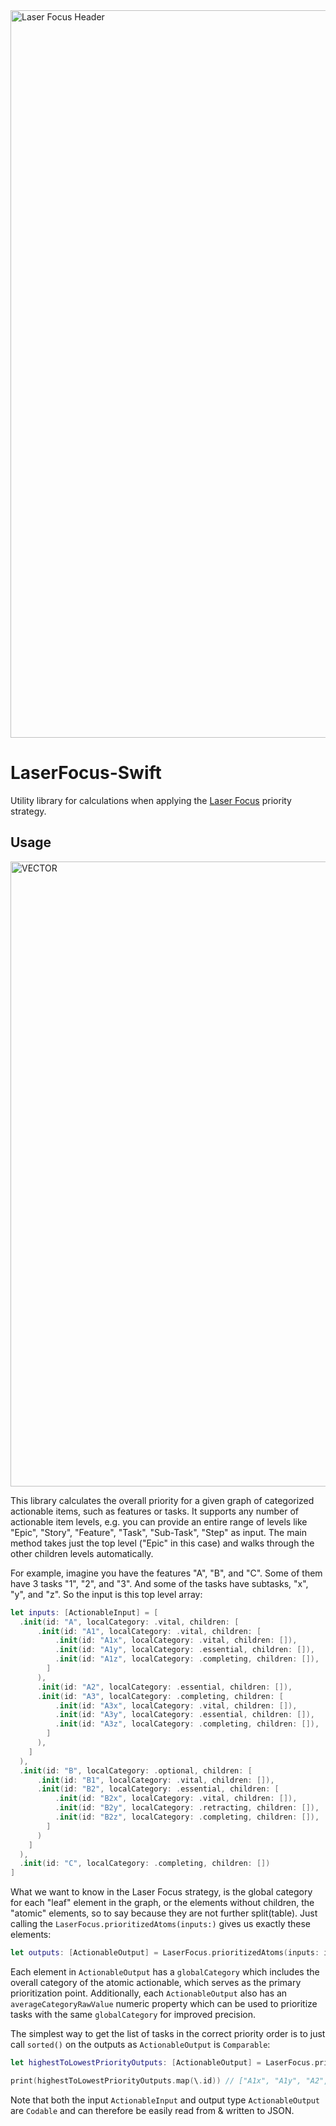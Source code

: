 <img width="1164" alt="Laser Focus Header" src="https://user-images.githubusercontent.com/6942160/135471993-bc65430a-dd45-4810-9139-f59cdab56c4b.png">

# LaserFocus-Swift
Utility library for calculations when applying the [Laser Focus](https://dev.to/jeehut/laser-focus-priority-strategy-31ok) priority strategy.

## Usage

<img width="1000" alt="VECTOR" src="https://user-images.githubusercontent.com/6942160/135472228-a5a98734-6e17-4e2d-bb09-43414d76c5ee.png">

This library calculates the overall priority for a given graph of categorized actionable items, such as features or tasks. It supports any number of actionable item levels, e.g. you can provide an entire range of levels like "Epic", "Story", "Feature", "Task", "Sub-Task", "Step" as input. The main method takes just the top level ("Epic" in this case) and walks through the other children levels automatically.

For example, imagine you have the features "A", "B", and "C". Some of them have 3 tasks "1", "2", and "3". And some of the tasks have subtasks, "x", "y", and "z". So the input is this top level array:

```swift
let inputs: [ActionableInput] = [
  .init(id: "A", localCategory: .vital, children: [
      .init(id: "A1", localCategory: .vital, children: [
          .init(id: "A1x", localCategory: .vital, children: []),
          .init(id: "A1y", localCategory: .essential, children: []),
          .init(id: "A1z", localCategory: .completing, children: []),
        ]
      ),
      .init(id: "A2", localCategory: .essential, children: []),
      .init(id: "A3", localCategory: .completing, children: [
          .init(id: "A3x", localCategory: .vital, children: []),
          .init(id: "A3y", localCategory: .essential, children: []),
          .init(id: "A3z", localCategory: .completing, children: []),
        ]
      ),
    ]
  ),
  .init(id: "B", localCategory: .optional, children: [
      .init(id: "B1", localCategory: .vital, children: []),
      .init(id: "B2", localCategory: .essential, children: [
          .init(id: "B2x", localCategory: .vital, children: []),
          .init(id: "B2y", localCategory: .retracting, children: []),
          .init(id: "B2z", localCategory: .completing, children: []),
        ]
      )
    ]
  ),
  .init(id: "C", localCategory: .completing, children: [])
]

```

What we want to know in the Laser Focus strategy, is the global category for each "leaf" element in the graph, or the elements without children, the "atomic" elements, so to say because they are not further split(table). Just calling the `LaserFocus.prioritizedAtoms(inputs:)` gives us exactly these elements:

```swift
let outputs: [ActionableOutput] = LaserFocus.prioritizedAtoms(inputs: inputs)

```

Each element in `ActionableOutput` has a `globalCategory` which includes the overall category of the atomic actionable, which serves as the primary prioritization point. Additionally, each `ActionableOutput` also has an `averageCategoryRawValue` numeric property which can be used to prioritize tasks with the same `globalCategory` for improved precision.

The simplest way to get the list of tasks in the correct priority order is to just call `sorted()` on the outputs as `ActionableOutput` is `Comparable`:

```swift
let highestToLowestPriorityOutputs: [ActionableOutput] = LaserFocus.prioritizedAtoms(inputs: inputs).sorted()

print(highestToLowestPriorityOutputs.map(\.id)) // ["A1x", "A1y", "A2", "A1z", "A3x", "A3y", "A3z", "C", "B2x", "B1", "B2z", "B2y"]
```

Note that both the input `ActionableInput` and output type `ActionableOutput` are `Codable` and can therefore be easily read from & written to JSON.
